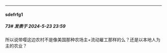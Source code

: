 ﻿
*****

####  sdefrfg1  
##### 73#       发表于 2024-5-23 23:59

所以说带嘤这边农村不是像美国那种农场主+流动雇工那样的么？还是以本地人为主的农业？

